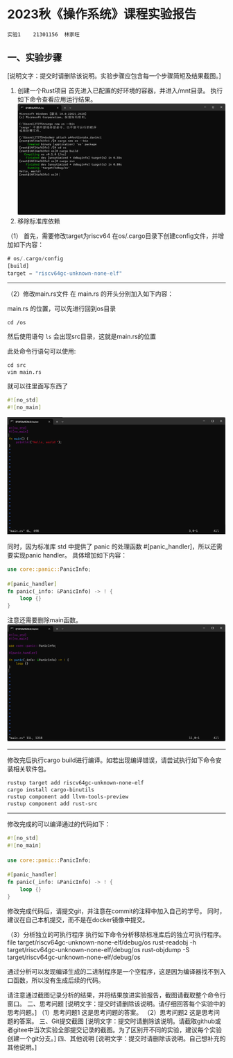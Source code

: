 # 2023秋《操作系统》课程实验报告
    实验1    21301156  林家旺
## 一、实验步骤 
[说明文字：提交时请删除该说明。实验步骤应包含每一个步骤简短及结果截图。]
1. 创建一个Rust项目
首先进入已配置的好环境的容器，并进入/mnt目录。
执行如下命令查看应用运行结果。
![Alt text](image/1.png)
2. 移除标准库依赖

（1） 首先，需要修改target为riscv64
在os/.cargo目录下创建config文件，并增加如下内容：
```rust
# os/.cargo/config
[build]
target = "riscv64gc-unknown-none-elf"
```
---
（2）修改main.rs文件
 在 main.rs 的开头分别加入如下内容：

main.rs 的位置，可以先进行回到os目录
```
cd /os
```
然后使用语句
```ls```
会出现src目录，这就是main.rs的位置

此处命令行语句可以使用:
```
cd src
vim main.rs
```
就可以往里面写东西了

```rust
#![no_std]
#![no_main]
```
![Alt text](image/2.png)

同时，因为标准库 std 中提供了 panic 的处理函数 #[panic_handler]，所以还需要实现panic handler。
具体增加如下内容：
```rust
use core::panic::PanicInfo;

#[panic_handler]
fn panic(_info: &PanicInfo) -> ! {
    loop {}
}
```
注意还需要删除main函数。
![Alt text](image/3.png)

---
修改完后执行cargo build进行编译。如若出现编译错误，请尝试执行如下命令安装相关软件包。
```
rustup target add riscv64gc-unknown-none-elf
cargo install cargo-binutils
rustup component add llvm-tools-preview
rustup component add rust-src
```

---
修改完成的可以编译通过的代码如下：
```rust
#![no_std]
#![no_main]

use core::panic::PanicInfo;

#[panic_handler]
fn panic(_info: &PanicInfo) -> ! {
    loop {}
}
```

修改完成代码后，请提交git，并注意在commit的注释中加入自己的学号。
同时，建议在自己本机提交，而不是在docker镜像中提交。

（3）分析独立的可执行程序
执行如下命令分析移除标准库后的独立可执行程序。
file target/riscv64gc-unknown-none-elf/debug/os
rust-readobj -h target/riscv64gc-unknown-none-elf/debug/os
rust-objdump -S target/riscv64gc-unknown-none-elf/debug/os

通过分析可以发现编译生成的二进制程序是一个空程序，这是因为编译器找不到入口函数，所以没有生成后续的代码。

请注意通过截图记录分析的结果，并将结果放进实验报告，截图请截取整个命令行窗口。
二、思考问题
[说明文字：提交时请删除该说明。请仔细回答每个实验中的思考问题。]
（1）思考问题1
这是思考问题的答案。
（2）思考问题2
这是思考问题的答案。
三、Git提交截图
[说明文字：提交时请删除该说明。请截取github或者gitee中当次实验全部提交记录的截图。为了区别开不同的实验，建议每个实验创建一个git分支。]
四、其他说明
[说明文字：提交时请删除该说明。自己想补充的其他说明。]

